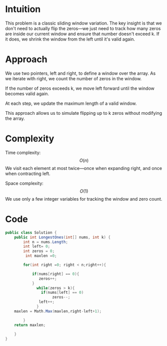 # Intuition
This problem is a classic sliding window variation. The key insight is that we don't need to actually flip the zeros—we just need to track how many zeros are inside our current window and ensure that number doesn't exceed k. If it does, we shrink the window from the left until it's valid again.

# Approach
We use two pointers, left and right, to define a window over the array. As we iterate with right, we count the number of zeros in the window.

If the number of zeros exceeds k, we move left forward until the window becomes valid again.

At each step, we update the maximum length of a valid window.

This approach allows us to simulate flipping up to k zeros without modifying the array.

# Complexity
Time complexity: $$O(n)$$ We visit each element at most twice—once when expanding right, and once when contracting left.

Space complexity: $$O(1)$$ We use only a few integer variables for tracking the window and zero count.

# Code
```csharp []
public class Solution {
    public int LongestOnes(int[] nums, int k) {
        int n = nums.Length;
        int left= 0;
        int zeros = 0;
         int maxlen =0;

        for(int right =0; right < n;right++){

            if(nums[right] == 0){
               zeros++;
            } 
              while(zeros > k){
                if(nums[left] == 0)
                     zeros--;
               left++;
              }
    maxlen = Math.Max(maxlen,right-left+1);

        }
    return maxlen;
    
    }
}
```
